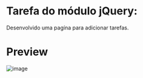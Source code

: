 # Tarefa do módulo jQuery:
Desenvolvido uma pagína para adicionar tarefas.
# Preview
![image](https://github.com/DGzzzzz/projeto_terefas/assets/132670815/ecb7b53e-3269-4777-8b63-0c60c1104ebb)
